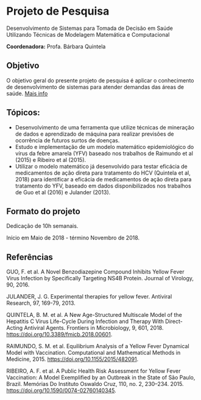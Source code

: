 # Projeto de Pesquisa
Desenvolvimento de Sistemas para Tomada de Decisão em Saúde Utilizando Técnicas de Modelagem Matemática e Computacional

**Coordenadora:** Profa. Bárbara Quintela

## Objetivo

O objetivo geral do presente projeto de pesquisa é aplicar o conhecimento de desenvolvimento de sistemas para atender demandas das áreas de saúde. [Mais info](https://github.com/quintelabm/IC-Modelagem-CESJF-2018/blob/master/Projeto.md)

## Tópicos:

*  Desenvolvimento de uma ferramenta que utilize técnicas de mineração de dados e aprendizado de máquina para realizar previsões de ocorrência de futuros surtos de doenças. 
*  Estudo e implementação de um modelo matemático epidemiológico do vírus da febre amarela (YFV) baseado nos trabalhos de Raimundo et al (2015) e Ribeiro et al (2015). 
*  Utilizar o modelo matemático já desenvolvido para testar eficácia de medicamentos de ação direta para tratamento do HCV (Quintela et al, 2018) para identificar a eficácia de medicamentos de ação direta para tratamento do YFV, baseado em dados disponibilizados nos trabalhos de Guo et al (2016) e Julander (2013). 

## Formato do projeto

Dedicação de 10h semanais. 

Início em Maio de 2018 - término Novembro de 2018.

## Referências

GUO, F. et al. A Novel Benzodiazepine Compound Inhibits Yellow Fever Virus Infection by Specifically Targeting NS4B Protein. Journal of Virology, 90, 2016. 

JULANDER, J. G. Experimental therapies for yellow fever. Antiviral Research, 97, 169-79, 2013.

QUINTELA, B. M. et al. A New Age-Structured Multiscale Model of the Hepatitis C Virus Life-Cycle During Infection and Therapy With Direct-Acting Antiviral Agents. Frontiers in Microbiology, 9, 601, 2018. https://doi.org/10.3389/fmicb.2018.00601. 

RAIMUNDO, S. M. et al. Equilibrium Analysis of a Yellow Fever Dynamical Model with Vaccination. Computational and Mathematical Methods in Medicine, 2015. https://doi.org/10.1155/2015/482091. 

RIBEIRO, A. F. et al. A Public Health Risk Assessment for Yellow Fever Vaccination: A Model Exemplified by an Outbreak in the State of São Paulo, Brazil. Memórias Do Instituto Oswaldo Cruz, 110, no. 2, 230–234. 2015. https://doi.org/10.1590/0074-02760140345.

